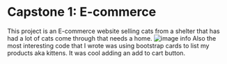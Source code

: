 # Capstone 1: E-commerce
This project is an E-commerce website selling cats from a shelter that has had a lot of cats come through that needs a home.
![image info](images/screenshots.png)
Also the most interesting code that I wrote was using bootstrap cards to list my products aka kittens. It was cool adding an add to cart button.